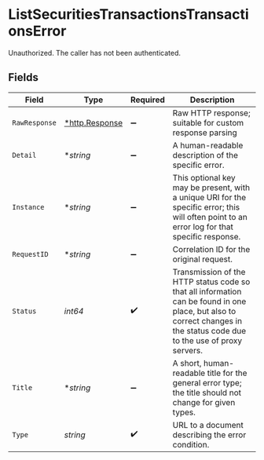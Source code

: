 # ListSecuritiesTransactionsTransactionsError

Unauthorized. The caller has not been authenticated.


## Fields

| Field                                                                                                                                                                   | Type                                                                                                                                                                    | Required                                                                                                                                                                | Description                                                                                                                                                             |
| ----------------------------------------------------------------------------------------------------------------------------------------------------------------------- | ----------------------------------------------------------------------------------------------------------------------------------------------------------------------- | ----------------------------------------------------------------------------------------------------------------------------------------------------------------------- | ----------------------------------------------------------------------------------------------------------------------------------------------------------------------- |
| `RawResponse`                                                                                                                                                           | [*http.Response](https://pkg.go.dev/net/http#Response)                                                                                                                  | :heavy_minus_sign:                                                                                                                                                      | Raw HTTP response; suitable for custom response parsing                                                                                                                 |
| `Detail`                                                                                                                                                                | **string*                                                                                                                                                               | :heavy_minus_sign:                                                                                                                                                      | A human-readable description of the specific error.                                                                                                                     |
| `Instance`                                                                                                                                                              | **string*                                                                                                                                                               | :heavy_minus_sign:                                                                                                                                                      | This optional key may be present, with a unique URI for the specific error; this will often point to an error log for that specific response.                           |
| `RequestID`                                                                                                                                                             | **string*                                                                                                                                                               | :heavy_minus_sign:                                                                                                                                                      | Correlation ID for the original request.                                                                                                                                |
| `Status`                                                                                                                                                                | *int64*                                                                                                                                                                 | :heavy_check_mark:                                                                                                                                                      | Transmission of the HTTP status code so that all information can be found in one place, but also to correct changes in the status code due to the use of proxy servers. |
| `Title`                                                                                                                                                                 | **string*                                                                                                                                                               | :heavy_minus_sign:                                                                                                                                                      | A short, human-readable title for the general error type; the title should not change for given types.                                                                  |
| `Type`                                                                                                                                                                  | *string*                                                                                                                                                                | :heavy_check_mark:                                                                                                                                                      | URL to a document describing the error condition.                                                                                                                       |